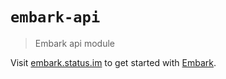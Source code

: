 # `embark-api`

> Embark api module

Visit [embark.status.im](https://embark.status.im/) to get started with
[Embark](https://github.com/embark-framework/embark).

